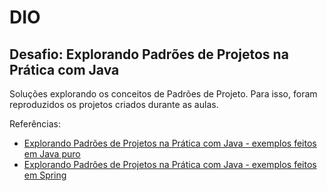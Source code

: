 # DIO

## Desafio: Explorando Padrões de Projetos na Prática com Java

Soluções explorando os conceitos de Padrões de Projeto. 
Para isso, foram reproduzidos os projetos criados durante as aulas.

Referências: 
* [Explorando Padrões de Projetos na Prática com Java - exemplos feitos em Java puro](https://github.com/digitalinnovationone/lab-padroes-projeto-java)
* [Explorando Padrões de Projetos na Prática com Java - exemplos feitos em Spring](https://github.com/digitalinnovationone/lab-padroes-projeto-spring)
